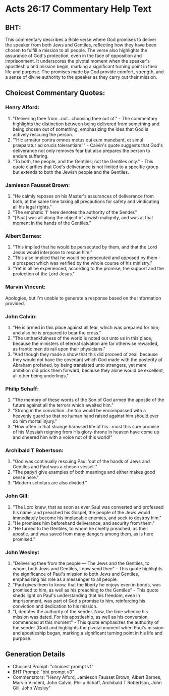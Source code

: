 # Acts 26:17 Commentary Help Text

## BHT:
This commentary describes a Bible verse where God promises to deliver the speaker from both Jews and Gentiles, reflecting how they have been chosen to fulfill a mission to all people. The verse also highlights the assurance of God's protection, even in the face of opposition and imprisonment. It underscores the pivotal moment when the speaker's apostleship and mission begin, marking a significant turning point in their life and purpose. The promises made by God provide comfort, strength, and a sense of divine authority to the speaker as they carry out their mission.

## Choicest Commentary Quotes:
### Henry Alford:
1. "Delivering thee from...not...choosing thee out of." - The commentary highlights the distinction between being delivered from something and being chosen out of something, emphasizing the idea that God is actively rescuing the person.
2. "'Hic armatur contra omnes metus qui eum manebant, et simul præparatur ad crucis tolerantiam.'" - Calvin's quote suggests that God's deliverance not only removes fear but also prepares the person to endure suffering.
3. "To both, the people, and the Gentiles; not the Gentiles only." - This quote clarifies that God's deliverance is not limited to a specific group but extends to both the Jewish people and the Gentiles.

### Jamieson Fausset Brown:
1. "He calmly reposes on his Master's assurances of deliverance from both, at the same time taking all precautions for safety and vindicating all his legal rights."
2. "The emphatic 'I' here denotes the authority of the Sender."
3. "[Paul] was all along the object of Jewish malignity, and was at that moment in the hands of the Gentiles."

### Albert Barnes:
1. "This implied that he would be persecuted by them, and that the Lord Jesus would interpose to rescue him."
2. "This also implied that he would be persecuted and opposed by them - a prospect which was verified by the whole course of his ministry."
3. "Yet in all he experienced, according to the promise, the support and the protection of the Lord Jesus."

### Marvin Vincent:
Apologies, but I'm unable to generate a response based on the information provided.

### John Calvin:
1. "He is armed in this place against all fear, which was prepared for him; and also he is prepared to bear the cross." 
2. "The unthankfulness of the world is noted out unto us in this place, because the ministers of eternal salvation are far otherwise rewarded, as frantic men do rail upon their physicians."
3. "And though they made a show that this did proceed of zeal, because they would not have the covenant which God made with the posterity of Abraham profaned, by being translated unto strangers, yet mere ambition did prick them forward, because they alone would be excellent, all other being underlings."

### Philip Schaff:
1. "The memory of these words of the Son of God armed the apostle of the future against all the terrors which awaited him."
2. "Strong in the conviction...he too would be encompassed with a heavenly guard so that no human hand raised against him should ever do him mortal injury."
3. "How often in that strange harassed life of his...must this sure promise of his Messiah reigning from His glory-throne in heaven have come up and cheered him with a voice not of this world!"

### Archibald T Robertson:
1. "God was continually rescuing Paul 'out of the hands of Jews and Gentiles and Paul was a chosen vessel'." 
2. "The papyri give examples of both meanings and either makes good sense here." 
3. "Modern scholars are also divided."

### John Gill:
1. "The Lord knew, that as soon as ever Saul was converted and professed his name, and preached his Gospel, the people of the Jews would immediately become his implacable enemies, and seek to destroy him."
2. "He promises him beforehand deliverance, and security from them."
3. "He turned to the Gentiles, to whom he chiefly preached, as their apostle, and was saved from many dangers among them, as is here promised."

### John Wesley:
1. "Delivering thee from the people — The Jews and the Gentiles, to whom, both Jews and Gentiles, I now send thee" - This quote highlights the significance of Paul's mission to both Jews and Gentiles, emphasizing his role as a messenger to all people.
2. "Paul gives them to know, that the liberty he enjoys even in bonds, was promised to him, as well as his preaching to the Gentiles" - This quote sheds light on Paul's understanding that his freedom, even in imprisonment, was part of God's promise to him, reinforcing his conviction and dedication to his mission.
3. "I, denotes the authority of the sender. Now, the time whence his mission was dated. For his apostleship, as well as his conversion, commenced at this moment" - This quote emphasizes the authority of the sender (God) and highlights the pivotal moment when Paul's mission and apostleship began, marking a significant turning point in his life and purpose.


## Generation Details
- Choicest Prompt: "choicest prompt v1"
- BHT Prompt: "bht prompt v3"
- Commentators: "Henry Alford, Jamieson Fausset Brown, Albert Barnes, Marvin Vincent, John Calvin, Philip Schaff, Archibald T Robertson, John Gill, John Wesley"
